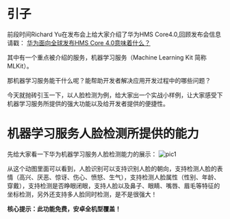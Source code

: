 # 引子
前段时间Richard Yu在发布会上给大家介绍了华为HMS Core4.0,回顾发布会信息请戳：
[华为面向全球发布HMS Core 4.0意味着什么？](https://developer.huawei.com/consumer/cn/forum/topicview?tid=0201146410765510206&fid=18)

其中有一个重点被介绍的服务，机器学习服务（Machine Learning Kit 简称 MLKit）。

那机器学习服务能干什么呢？能帮助开发者解决应用开发过程中的哪些问题？

今天就抛砖引玉一下，以人脸检测为例，给大家出一个实战小样例，让大家感受下机器学习服务所提供的强大功能以及给开发者提供的便捷性。

# 机器学习服务人脸检测所提供的能力
先给大家看一下华为机器学习服务人脸检测能力的展示：
![pic1](images/partOne/pic1.gif)

从这个动图里面可以看到，人脸识别可以支持识别人脸的朝向，支持检测人脸的表情（高兴、厌恶、惊讶、伤心、愤怒、生气），支持检测人脸属性（性别、年龄、穿戴），支持检测是否睁眼闭眼，支持人脸以及鼻子、眼睛、嘴唇、眉毛等特征的坐标检测，另外还支持多人脸同时检测，是不是很强大！

**核心提示：此功能免费，安卓全机型覆盖！**
